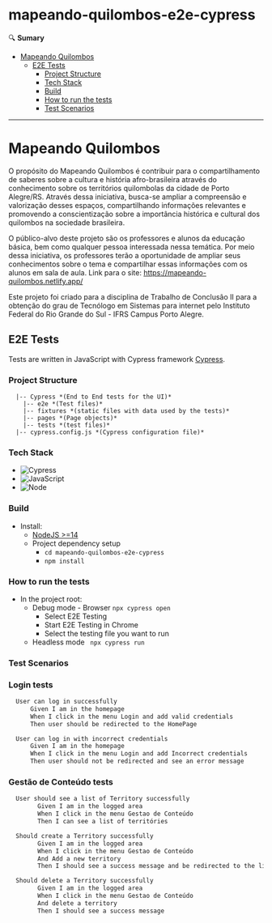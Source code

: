# mapeando-quilombos-e2e-cypress
🔍 **Sumary**
- [Mapeando Quilombos](#Mapeando-Quilombos)
  - [E2E Tests](#testes-e2e)
    - [Project Structure](#estrutura-do-projeto)
    - [Tech Stack](#Tech-Stack)
    - [Build](#Build)
    - [How to run the tests](#How-to-run-the-tests)
    - [Test Scenarios](#Test_Scenarios)
      
---

# Mapeando Quilombos

O propósito do Mapeando Quilombos é contribuir para o compartilhamento de saberes sobre a cultura e história afro-brasileira através do conhecimento sobre os territórios quilombolas da cidade de Porto Alegre/RS. Através dessa iniciativa, busca-se ampliar a compreensão e valorização desses espaços, compartilhando informações relevantes e promovendo a conscientização sobre a importância histórica e cultural dos quilombos na sociedade brasileira.

O público-alvo deste projeto são os professores e alunos da educação básica, bem como qualquer pessoa interessada nessa temática. Por meio dessa iniciativa, os professores terão a oportunidade de ampliar seus conhecimentos sobre o tema e compartilhar essas informações com os alunos em sala de aula.
Link para o site: https://mapeando-quilombos.netlify.app/

Este projeto foi criado para a disciplina de Trabalho de Conclusão II para a obtenção do grau de Tecnólogo em Sistemas para internet pelo Instituto Federal do Rio Grande do Sul - IFRS Campus Porto Alegre.




## E2E Tests

Tests are written in JavaScript with Cypress framework [Cypress](https://www.cypress.io/).

### Project Structure

```
  |-- Cypress *(End to End tests for the UI)*
    |-- e2e *(Test files)*
    |-- fixtures *(static files with data used by the tests)*
    |-- pages *(Page objects)*
    |-- tests *(test files)*
  |-- cypress.config.js *(Cypress configuration file)*
```

### Tech Stack

 - ![Cypress](https://img.shields.io/badge/code-cypress-b0e0df)
 - ![JavaScript](https://img.shields.io/badge/code-javascript-b0e0df)
 - ![Node](https://img.shields.io/badge/code-node16-b0e0df)

### Build
 - Install:
   - [NodeJS >=14](https://nodejs.org/en/)
   - Project dependency setup  
     - `cd mapeando-quilombos-e2e-cypress` 
     - `npm install` 

### How to run the tests

 - In the project root:
   - Debug mode - Browser `npx cypress open`
     - Select E2E Testing
     - Start E2E Testing in Chrome
     - Select the testing file you want to run
   - Headless mode ` npx cypress run`

### Test Scenarios

### Login tests
```diff
  User can log in successfully
      Given I am in the homepage
      When I click in the menu Login and add valid credentials
      Then user should be redirected to the HomePage

  User can log in with incorrect credentials
      Given I am in the homepage
      When I click in the menu Login and add Incorrect credentials
      Then user should not be redirected and see an error message
```
### Gestão de Conteúdo tests

```diff
  User should see a list of Territory successfully
        Given I am in the logged area
        When I click in the menu Gestao de Conteúdo
        Then I can see a list of territóries

  Should create a Territory successfully
        Given I am in the logged area
        When I click in the menu Gestao de Conteúdo
        And Add a new territory
        Then I should see a success message and be redirected to the list of territory

  Should delete a Territory successfully
        Given I am in the logged area
        When I click in the menu Gestao de Conteúdo
        And delete a territory
        Then I should see a success message
```

